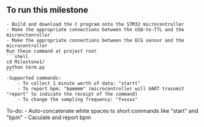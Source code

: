 ## To run this milestone
    - Build and download the C program onto the STM32 microcontroller
    - Make the appropriate connections between the USB-to-TTL and the micronctonroller 
    - Make the appropriate connections between the ECG sensor and the microcontroller
    Run these command at project root
    ```shell
    cd Milestone1/
    python term.py
    ```
    -Supported commands: 
        - To collect 1 minute worth of data: "startt"
        - To report bpm: "bpmmmm" (microcontroller will UART trasnmit "report" to indicate the receipt of the command)
        - To change the sampling frequency: "f=xxxx"
To-do: 
    - Auto-concatenate white spaces to short commands like "start" and "bpm" 
    - Caculate and report bpm